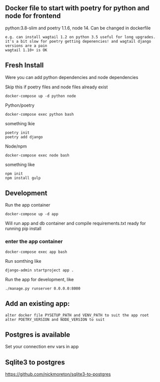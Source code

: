 ## Docker file to start with poetry for python and node for frontend

python:3.8-slim and poetry 1.1.6, node 14. Can be changed in dockerfile

    e.g. can install wagtail 1.2 on python 3.5 useful for long upgrades. it's a bit slow for poetry getting depenencies! and wagtail django versions are a pain
    wagtail 1.10+ is OK

## Fresh Install
Were you can add python dependencies and node dependencies

Skip this if poetry files and node files already exist
```
docker-compose up -d python node
```

Python/poetry
```
docker-compose exec python bash
```

something lkie

```
poetry init
poetry add django
```

Node/npm
```
docker-compose exec node bash
```

something like

```
npm init
npm install gulp
```

## Development
Run the app container

```
docker-compose up -d app
```

Will run app and db container and compile requirements.txt ready for running pip install

### enter the app container

```
docker-compose exec app bash
```
Run somthing like
```
django-admin startproject app .
```

Run the app for development, like
```
./manage.py runserver 0.0.0.0:8000
```

## Add an existing app:

    alter docker file PYSETUP_PATH and VENV_PATH to suit the app root
    alter POETRY_VERSION and NODE_VERSION to suit

## Postgres is available

Set your connection env vars in app

## Sqlite3 to postgres

https://github.com/nickmoreton/sqlite3-to-postgres